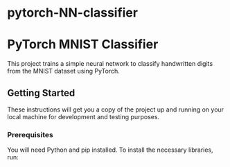 # pytorch-NN-classifier
# PyTorch MNIST Classifier

This project trains a simple neural network to classify handwritten digits from the MNIST dataset using PyTorch.

## Getting Started

These instructions will get you a copy of the project up and running on your local machine for development and testing purposes.

### Prerequisites

You will need Python and pip installed. To install the necessary libraries, run:
